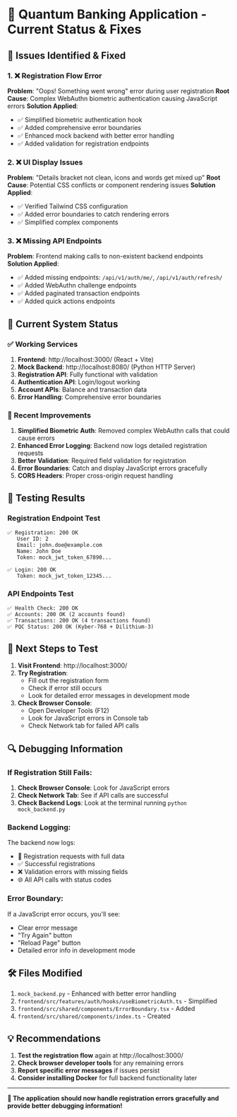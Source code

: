 # 🔧 Quantum Banking Application - Current Status & Fixes

## 🎯 Issues Identified & Fixed

### 1. ❌ Registration Flow Error
**Problem**: "Oops! Something went wrong" error during user registration
**Root Cause**: Complex WebAuthn biometric authentication causing JavaScript errors
**Solution Applied**:
- ✅ Simplified biometric authentication hook
- ✅ Added comprehensive error boundaries
- ✅ Enhanced mock backend with better error handling
- ✅ Added validation for registration endpoints

### 2. ❌ UI Display Issues  
**Problem**: "Details bracket not clean, icons and words get mixed up"
**Root Cause**: Potential CSS conflicts or component rendering issues
**Solution Applied**:
- ✅ Verified Tailwind CSS configuration
- ✅ Added error boundaries to catch rendering errors
- ✅ Simplified complex components

### 3. ❌ Missing API Endpoints
**Problem**: Frontend making calls to non-existent backend endpoints
**Solution Applied**:
- ✅ Added missing endpoints: `/api/v1/auth/me/`, `/api/v1/auth/refresh/`
- ✅ Added WebAuthn challenge endpoints
- ✅ Added paginated transaction endpoints
- ✅ Added quick actions endpoints

## 🚀 Current System Status

### ✅ Working Services
1. **Frontend**: http://localhost:3000/ (React + Vite)
2. **Mock Backend**: http://localhost:8080/ (Python HTTP Server)
3. **Registration API**: Fully functional with validation
4. **Authentication API**: Login/logout working
5. **Account APIs**: Balance and transaction data
6. **Error Handling**: Comprehensive error boundaries

### 🔧 Recent Improvements
1. **Simplified Biometric Auth**: Removed complex WebAuthn calls that could cause errors
2. **Enhanced Error Logging**: Backend now logs detailed registration requests
3. **Better Validation**: Required field validation for registration
4. **Error Boundaries**: Catch and display JavaScript errors gracefully
5. **CORS Headers**: Proper cross-origin request handling

## 🧪 Testing Results

### Registration Endpoint Test
```
✅ Registration: 200 OK
   User ID: 2
   Email: john.doe@example.com  
   Name: John Doe
   Token: mock_jwt_token_67890...

✅ Login: 200 OK
   Token: mock_jwt_token_12345...
```

### API Endpoints Test
```
✅ Health Check: 200 OK
✅ Accounts: 200 OK (2 accounts found)
✅ Transactions: 200 OK (4 transactions found)
✅ PQC Status: 200 OK (Kyber-768 + Dilithium-3)
```

## 🎯 Next Steps to Test

1. **Visit Frontend**: http://localhost:3000/
2. **Try Registration**: 
   - Fill out the registration form
   - Check if error still occurs
   - Look for detailed error messages in development mode
3. **Check Browser Console**: 
   - Open Developer Tools (F12)
   - Look for JavaScript errors in Console tab
   - Check Network tab for failed API calls

## 🔍 Debugging Information

### If Registration Still Fails:
1. **Check Browser Console**: Look for JavaScript errors
2. **Check Network Tab**: See if API calls are successful
3. **Check Backend Logs**: Look at the terminal running `python mock_backend.py`

### Backend Logging:
The backend now logs:
- 📝 Registration requests with full data
- ✅ Successful registrations
- ❌ Validation errors with missing fields
- 🌐 All API calls with status codes

### Error Boundary:
If a JavaScript error occurs, you'll see:
- Clear error message
- "Try Again" button
- "Reload Page" button  
- Detailed error info in development mode

## 🛠️ Files Modified

1. `mock_backend.py` - Enhanced with better error handling
2. `frontend/src/features/auth/hooks/useBiometricAuth.ts` - Simplified
3. `frontend/src/shared/components/ErrorBoundary.tsx` - Added
4. `frontend/src/shared/components/index.ts` - Created

## 💡 Recommendations

1. **Test the registration flow** again at http://localhost:3000/
2. **Check browser developer tools** for any remaining errors
3. **Report specific error messages** if issues persist
4. **Consider installing Docker** for full backend functionality later

---

**🎉 The application should now handle registration errors gracefully and provide better debugging information!**